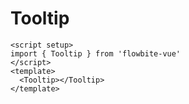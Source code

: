 <script setup>
import TooltipExample from './examples/TooltipExample.vue'
</script>
# Tooltip

```vue
<script setup>
import { Tooltip } from 'flowbite-vue'
</script>
<template>
  <Tooltip></Tooltip>
</template>
```

<TooltipExample />
